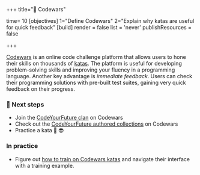 +++
title="👾 Codewars"

time= 10
[objectives]
    1="Define Codewars"
    2="Explain why katas are useful for quick feedback"
[build]
  render = false
  list = 'never'
  publishResources = false

+++

[Codewars](https://docs.codewars.com/) is an online code challenge platform that allows users to hone their skills on thousands of [katas](https://docs.codewars.com/concepts/kata). The platform is useful for developing problem-solving skills and improving your fluency in a programming language. Another key advantage is _immediate feedback_. Users can check their programming solutions with pre-built test suites, gaining very quick feedback on their progress.

### 👣 Next steps

- Join the [CodeYourFuture clan](https://www.codewars.com/users/CodeYourFuture/) on Codewars
- Check out the [CodeYourFuture authored collections](https://www.codewars.com/users/CodeYourFuture/authored_collections) on Codewars
- Practice a kata 🚀 😎

### In practice

- Figure out [how to train on Codewars katas](https://docs.codewars.com/training/training-example) and navigate their interface with a training example.
